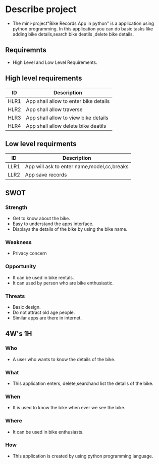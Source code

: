 # Describe project
* The mini-project"Bike Records App in python" is a application using python programming. In this application you can do basic tasks like adding bike details,search bike deatils ,delete bike details.
## Requiremnts
* High Level and Low Level Requirements.

## High level requirements
|ID|Description |
|---|----------|
|HLR1|App shall allow to enter bike details|
|HLR2|App shall allow traverse |
|HLR3|App shall allow to view bike details|
|HLR4|App shall allow delete bike deatils|

## Low level requirments
|ID|Description |
|---|----------|
|LLR1|App will ask to enter name,model,cc,breaks |
|LLR2|App save records|
## SWOT 

### Strength
- Get to know about the bike.
- Easy to understand the apps interface.
- Displays the details of the bike by using the bike name.

### Weakness
- Privacy concern
     
### Opportunity
- It can be used in bike rentals.
- It can used by person who are bike enthusiastic.
    
### Threats
- Basic design.
- Do not attract old age people.
- Similar apps are there in internet.  

## 4W's 1H

### Who
- A user who wants to know the details of the bike.
### What
- This application enters, delete,searchand list the details of the bike.
### When 
- It is used to know the bike when ever we see the bike.
### Where
- It can be used in bike enthusiasts.
### How 
- This application is created by using python programming language. 
